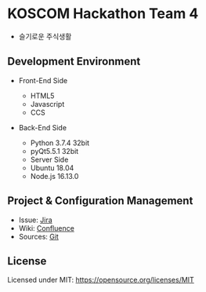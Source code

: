 # KOSCOM Hackathon Team 4
 - 슬기로운 주식생활

## Development Environment
 - Front-End Side
   - HTML5
   - Javascript
   - CCS
   
 - Back-End Side
   - Python 3.7.4 32bit
   - pyQt5.5.1 32bit
   - Server Side
   - Ubuntu 18.04
   - Node.js 16.13.0

## Project & Configuration Management
 - Issue: [Jira](https://koshack.atlassian.net/jira/software/projects/KOS/boards/1)
 - Wiki: [Confluence](https://koshack.atlassian.net/wiki/spaces/K/overview?homepageId=163908)
 - Sources: [Git](https://github.com/PKs-GitHub/KosHackathon)

## License
Licensed under MIT: https://opensource.org/licenses/MIT